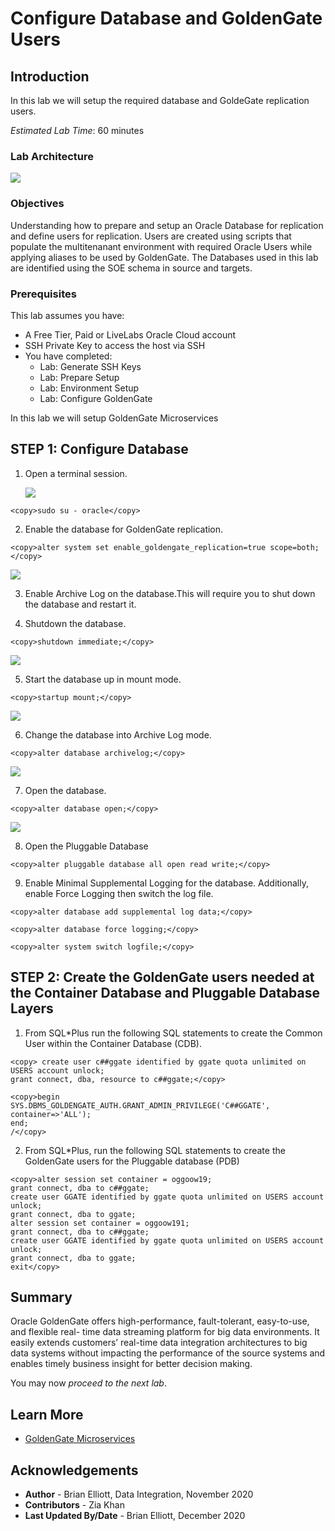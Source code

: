 # Configure Database and GoldenGate Users 

## Introduction

In this lab we will setup the required database and GoldeGate replication users.

*Estimated Lab Time*:  60 minutes

### Lab Architecture
![](./images/ggmicroservicesarchitecture.png " ")

### Objectives

Understanding how to prepare and setup an Oracle Database for replication and define users for replication. Users are created using scripts that populate the multitenanant environment with required Oracle Users while applying aliases to be used by GoldenGate. The Databases used in this lab are identified using the SOE schema in source and targets.

### Prerequisites
This lab assumes you have:
- A Free Tier, Paid or LiveLabs Oracle Cloud account
- SSH Private Key to access the host via SSH
- You have completed:
    - Lab: Generate SSH Keys
    - Lab: Prepare Setup
    - Lab: Environment Setup
    - Lab: Configure GoldenGate

In this lab we will setup GoldenGate Microservices

## **STEP 1:** Configure Database 

1. Open a terminal session.

    ![](./images/terminal3.png " ")

````
<copy>sudo su - oracle</copy>
````

2. Enable the database for GoldenGate replication.

```
<copy>alter system set enable_goldengate_replication=true scope=both;</copy>
```

![](./images/z2.png " ")

3.	Enable Archive Log on the database.This will require you to shut down the database and restart it.

4. Shutdown the database.

```
<copy>shutdown immediate;</copy>
```
![](./images/z3.png " ")

5. Start the database up in mount mode.

```
<copy>startup mount;</copy>
```

![](./images/z4.png " ")

6. Change the database into Archive Log mode.

```
<copy>alter database archivelog;</copy>
```
![](./images/z5.png " ")

7. Open the database.

```
<copy>alter database open;</copy>
```

![](./images/z6.png " ")

8.	Open the Pluggable Database
```
<copy>alter pluggable database all open read write;</copy>
```
9. Enable Minimal Supplemental Logging for the database.  Additionally, enable Force Logging then switch the log file.

```
<copy>alter database add supplemental log data;</copy>
```
```
<copy>alter database force logging;</copy>
```
```
<copy>alter system switch logfile;</copy>
```

## **STEP 2:** Create the GoldenGate users needed at the Container Database and Pluggable Database Layers

1. From SQL*Plus run the following SQL statements to create the Common User within the Container Database (CDB).

```
<copy> create user c##ggate identified by ggate quota unlimited on USERS account unlock;
grant connect, dba, resource to c##ggate;</copy>
```
```
<copy>begin
SYS.DBMS_GOLDENGATE_AUTH.GRANT_ADMIN_PRIVILEGE('C##GGATE', container=>'ALL');
end;
/</copy>
```

2. From SQL*Plus, run the following SQL statements to create the GoldenGate users for the Pluggable database (PDB)
```
<copy>alter session set container = oggoow19;
grant connect, dba to c##ggate;
create user GGATE identified by ggate quota unlimited on USERS account unlock;
grant connect, dba to ggate;
alter session set container = oggoow191;
grant connect, dba to c##ggate;
create user GGATE identified by ggate quota unlimited on USERS account unlock;
grant connect, dba to ggate;
exit</copy>
```
## Summary

Oracle GoldenGate offers high-performance, fault-tolerant, easy-to-use, and flexible real- time data streaming platform for big data environments. It easily extends customers’ real-time data
integration architectures to big data systems without impacting the performance of the source systems and enables timely business insight for better decision making.

You may now *proceed to the next lab*.

## Learn More

* [GoldenGate Microservices](https://docs.oracle.com/en/middleware/goldengate/core/19.1/understanding/getting-started-oracle-goldengate.html#GUID-F317FD3B-5078-47BA-A4EC-8A138C36BD59)

## Acknowledgements
* **Author** - Brian Elliott, Data Integration, November 2020
* **Contributors** - Zia Khan
* **Last Updated By/Date** - Brian Elliott, December 2020

